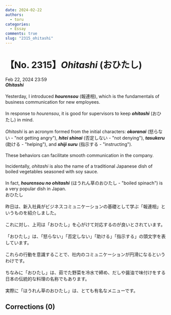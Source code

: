 ```yaml
---
date: 2024-02-22
authors:
  - toru
categories:
  - Essay
comments: true
slug: "2315_ohitashi"
---
```


# 【No. 2315】<strong><em>Ohitashi</em></strong> (おひたし)
<div class="date">Feb 22, 2024 23:59</div>
<div id="post"><div id="body_show_ori">
<strong><em>Ohitashi</em></strong><br/><br/>Yesterday, I introduced <strong><em>hourensou</em></strong> (報連相), which is the fundamentals of business communication for new employees.<br/><br/>In response to <em>hourensou</em>, it is good for supervisors to keep <strong><em>ohitashi</em></strong> (おひたし) in mind.<br/><br/><em>Ohitashi</em> is an acronym formed from the initial characters: <strong><em>okoranai</em></strong> (怒らない - "not getting angry"), <strong><em>hitei shinai</em></strong> (否定しない - "not denying"), <strong><em>tasukeru</em></strong> (助ける - "helping"), and <strong><em>shiji suru</em></strong> (指示する - "instructing").<br/><br/>These behaviors can facilitate smooth communication in the company.<br/><br/>Incidentally, <em>ohitashi</em> is also the name of a traditional Japanese dish of boiled vegetables seasoned with soy sauce.<br/><br/>In fact, <strong><em>hourensou no ohitashi</em></strong> (ほうれん草のおひたし - "boiled spinach") is a very popular dish in Japan.
</div></div>

<!-- more -->

<div id="post_ja"><div id="body_show_mo">
おひたし<br/><br/>昨日は、新入社員がビジネスコミュニケーションの基礎として学ぶ「報連相」というものを紹介しました。<br/><br/>これに対し、上司は「おひたし」を心がけて対応するのが良いとされています。<br/><br/>「おひたし」は、「怒らない」「否定しない」「助ける」「指示する」の頭文字を表しています。<br/><br/>これらの行動を意識することで、社内のコミュニケーションが円滑になるというわけです。<br/><br/>ちなみに「おひたし」は、茹でた野菜を冷水で締め、だしや醤油で味付けをする日本の伝統的な料理の名称でもあります。<br/><br/>実際に「ほうれん草のおひたし」は、とても有名なメニューです。
</div></div>

## Corrections (0)
